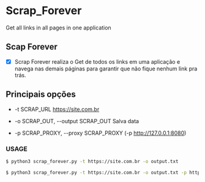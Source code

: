 # Scrap_Forever

Get all links in all pages in one application


## Scap Forever

- [x] Scrap Forever realiza o Get de todos os links em uma aplicação e navega nas demais páginas para garantir que não fique nenhum link pra trás.


## Principais opções

* -t SCRAP_URL          https://site.com.br

* -o SCRAP_OUT, --output SCRAP_OUT Salva data

* -p SCRAP_PROXY, --proxy SCRAP_PROXY  (-p http://127.0.0.1:8080)

### USAGE


```bash
$ python3 scrap_forever.py -t https://site.com.br -o output.txt
```
```bash
$ python3 scrap_forever.py -t https://site.com.br -o output.txt -p http://127.0.0.1:8080
```
